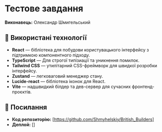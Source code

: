 # Тестове завдання

**Виконавець:** Олександр Шмигельський

## 🔧 Використані технології

- **React** — бібліотека для побудови користувацького інтерфейсу з підтримкою компонентного підходу.
- **TypeScript** — Для строгої типізиації та уникнення помилок.
- **Tailwind CSS** — утилітарний CSS-фреймворк для швидкої розробки інтерфейсу.
- **Zustand** — легковаговий менеджер стану.
- **Lucide-react** — бібліотека іконок для React.
- **Vite** — надшвидкий білдер та дев-сервер для сучасних фронтенд-проєктів.

## 🔗 Посилання

- **Код репозиторію:** [https://github.com/Shmyhelskiy/British_Builders]
- **Деплой:** []

